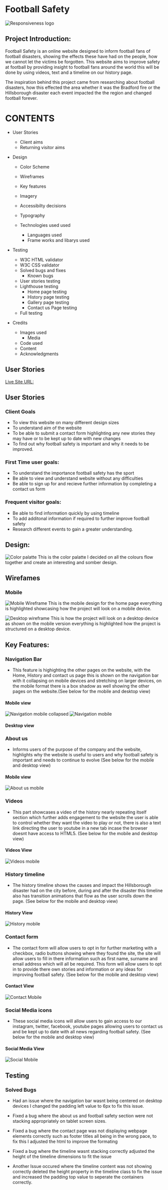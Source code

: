 # Football Safety

![Responsiveness logo](docs/wireframes/responsive%20test.png)

## Project Introduction:

Football Safety is an online website designed to inform football fans of football disasters, showing the effects these have had on the people, how we cannot let the victims be forgotten. This website aims to improve safety at football by providing insight to football fans around the world this will be done by using videos, text and a timeline on our history page.

The inspiration behind this project came from researching about football disasters, how this effected the area whether it was the Bradford fire or the Hillsborough disaster each event impacted the the region and changed football forever.

# CONTENTS

- User Stories

  - Client aims
  - Returning visitor aims

- Design

  - Color Scheme
  - Wireframes
  - Key features
  - Imagery
  - Accessibilty decisions
  - Typography

  - Technologies used used
    - Languages used
    - Frame works and libarys used

- Testing

  - W3C HTML validator
  - W3C CSS validator
  - Solved bugs and fixes
    - Known bugs
  - User stories testing
  - Lighthouse testing
    - Home page testing
    - History page testing
    - Gallery page testing
    - Contact us Page testing
  - Full testing

- Credits
  - Images used
    - Media
  - Code used
  - Content
  - Acknowledgments

## User Stories

[Live Site URL:](https://mattthughes.github.io/FootballSafety/)

## User Stories

### Client Goals

- To view this website on many different design sizes
- To understand aim of the website
- To be able to submit a contact form highlighting any new stories they may have or to be kept up to date with new changes
- To find out why football safety is important and why it needs to be improved.

### First Time user goals:

- To understand the importance football safety has the sport
- Be able to view and understand website without any difficulties
- Be able to sign up for and recieve further information by completing a contact us form

### Frequent visitor goals:

- Be able to find information quickly by using timeline
- To add additonal information if required to further improve football safety
- Research different events to gain a greater understanding.

## Design:

![Color palatte](docs/wireframes/colorpalette.png)
This is the color palatte I decided on all the colours flow together and create an interesting and somber design.

## Wirefames

### Mobile

![Mobile Wireframe](docs/wireframes/phone%20wireframe.png)
This is the mobile design for the home page everything is highlighted showcasing how the project will look on a mobile device.

![Desktop wireframe](docs/wireframes/desktop%20wireframe.png)
This is how the project will look on a desktop device as shown on the mobile version everything is highlighted how the project is structured on a desktop device.

## Key Features:

### Navigation Bar

- This feature is highighting the other pages on the website, with the Home, History and contact us page this is shown on the navigation bar with it collapsing on mobile devices and stretching on larger devices, on the mobile format there is a box shadow as well showing the other pages on the website.(See below for the mobile and desktop view)

#### Mobile view

![Navigation mobile collapsed](docs/wireframes/nav%20bar%20collapsed.png)
![Navigation mobile](docs/wireframes/nav%20bar%20.png)

#### Desktop view

### About us

- Informs users of the purpose of the company and the website, highlights why the website is useful to users and why football safety is important and needs to continue to evolve (See below for the mobile and desktop view)

#### Mobile view

![About us mobile]()

### Videos

- This part showcases a video of the history nearly repeating itself section which further adds engagement to the website the user is able to control whether they want the video to play or not, there is also a text link directing the user to youtube in a new tab incase the browser doesnt have access to HTML5. (See below for the mobile and desktop view)

#### Videos View

![Videos mobile]()

### History timeline

- The history timeline shows the causes and impact the Hillsborough disaster had on the city before, during and after the disaster this timeline also has transition animations that flow as the user scrolls down the page. (See below for the mobile and desktop view)

#### History View

![History mobile]()

### Contact form

- The contact form will allow users to opt in for further marketing with a checkbox, radio buttons showing where they found the site, the site will allow users to fill in there information such as first name, surname and email address which will all be required. This form will allow users to opt in to provide there own stories and information or any ideas for improving football safety. (See below for the mobile and desktop view)

#### Contact View

![Contact Mobile]()

### Social Media icons

- These social media icons will allow users to gain access to our instagram, twitter, facebook, youtube pages allowing users to contact us and be kept up to date with all news regarding football safety. (See below for the mobile and desktop view)

#### Social Media View

![Social Mobile]()

## Testing

### Solved Bugs

- Had an issue where the navigation bar wasnt being centered on desktop devices I changed the padding left value to 6px to fix this issue.

- Fixed a bug where the about us and football safety section were not stacking appropriately on tablet screen sizes.
- Fixed a bug where the contact page was not displaying webpage elements correctly such as footer titles all being in the wrong pace, to fix this I adjusted the html to improve the formating
- Fixed a bug where the timeline wasnt stacking correctly adjusted the height of the timeline dimensions to fit the issue 
- Another Issue occured where the timeline content was not showing correctly deleted the height property in the timeline class to fix the issue and increased the padding top value to seperate the containers correctly.
